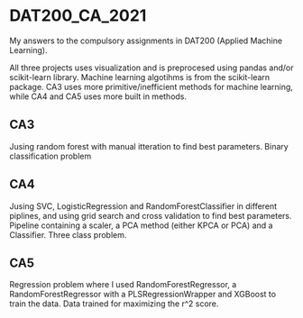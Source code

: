 # DAT200_CA_2021
My answers to the compulsory assignments in DAT200 (Applied Machine Learning).

All three projects uses visualization and is preprocesed using pandas and/or scikit-learn library. Machine learning algotihms is from the scikit-learn package. CA3 uses more primitive/inefficient methods for machine learning, while CA4 and CA5 uses more built in methods.

## CA3 

Jusing random forest with manual itteration to find best parameters. Binary classification problem

## CA4

Jusing SVC, LogisticRegression and RandomForestClassifier in different piplines, and using grid search and cross validation to find best parameters. Pipeline containing a scaler, a PCA method (either KPCA or PCA) and a Classifier. Three class problem.

## CA5

Regression problem where I used RandomForestRegressor, a RandomForestRegressor with a PLSRegressionWrapper and XGBoost to train the data. Data trained for maximizing the r^2 score.
